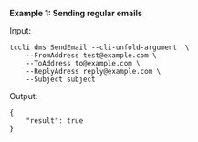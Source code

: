 **Example 1: Sending regular emails**



Input: 

```
tccli dms SendEmail --cli-unfold-argument  \
    --FromAddress test@example.com \
    --ToAddress to@example.com \
    --ReplyAdress reply@example.com \
    --Subject subject
```

Output: 
```
{
    "result": true
}
```

